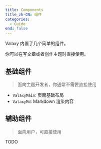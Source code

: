 ```yaml
---
title: Components
title_zh-CN: 组件
categories:
  - Guide
end: false
---
```


Valaxy 内置了几个简单的组件。

你可以在写文章或者创作主题时直接使用。

## 基础组件

> 面向主题开发者，你通常不需要直接使用

- `ValaxyMain`: 页面基础布局
- `ValaxyMd`: Markdown 渲染内容

## 辅助组件

> 面向用户，可直接使用

TODO
